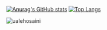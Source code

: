 <!--
### Hi there 👋


**ualehosaini/ualehosaini** is a ✨ _special_ ✨ repository because its `README.md` (this file) appears on your GitHub profile.

Here are some ideas to get you started:

- 🔭 I’m currently working on Commerial Web Applications

- 🌱 I’m currently learning ...
- 👯 I’m looking to collaborate on Angular, C# and SQL
- 🤔 I’m looking for help with ...
- 💬 Ask me about ...
- 📫 How to reach me: ...
- 😄 Pronouns: ...
- ⚡ Fun fact: ...
-->
[![Anurag's GitHub stats](https://github-readme-stats.anuraghazra1.vercel.app/api?username=ualehosaini&count_private=true&include_all_commits=true&hide=contribs&show_icons=true)](https://github.com/ualehosaini)
[![Top Langs](https://github-readme-stats.vercel.app/api/top-langs/?username=ualehosaini&exclude_repo=ualehosaini.github.io,free-for-dev&layout=compact&langs_count=8)](https://github.com/ualehosaini)
<p><img align="center" src="https://github-readme-streak-stats.herokuapp.com/?user=ualehosaini&" alt="ualehosaini" /></p> 
